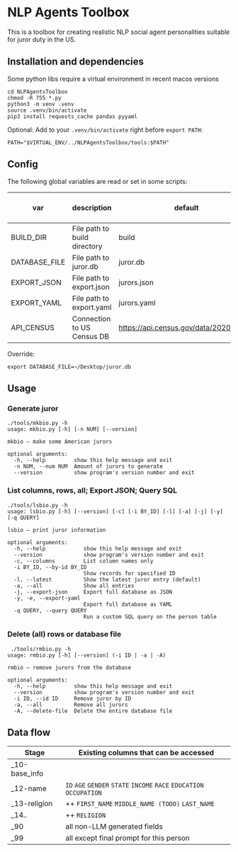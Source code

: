 # NLP Agents Toolbox

This is a toolbox for creating realistic NLP social agent 
personalities suitable for juror duty in the US.

## Installation and dependencies

Some python libs require a virtual environment in recent macos versions 
```
cd NLPAgentsToolbox
chmod -R 755 *.py
python3 -m venv .venv
source .venv/bin/activate
pip3 install requests_cache pandas pyyaml
```

Optional: Add to your `.venv/bin/activate` right before `export PATH`:
```
PATH="$VIRTUAL_ENV/../NLPAgentsToolbox/tools:$PATH"
```

## Config

The following global variables are read or set in some scripts:

| var           | description                   | default                                 | mkbio | lsbio | rmbio | dbcontroller | _10-base-info | _12-name
|---------------|-------------------------------|-----------------------------------------|-------|-------|-------|--------------|---------------|---------------|
| BUILD_DIR     | File path to build directory  | build                                   | rw    | r     | r     | -            | r             | -             |
| DATABASE_FILE | File path to juror.db         | juror.db                                | rw    | rw    | rw    | r            | -             | -             |
| EXPORT_JSON   | File path to export.json      | jurors.json                             | -     | rw    | -     | -            | -             | -             |
| EXPORT_YAML   | File path to export.yaml      | jurors.yaml                             | -     | rw    | -     | -            | -             | -             |
| API_CENSUS    | Connection to US Census DB    | https://api.census.gov/data/2020/dec/pl | r     | -     | -     | -            | r             | -             |

Override:
```
export DATABASE_FILE=~/Desktop/juror.db
```

## Usage 

### Generate juror
```
./tools/mkbio.py -h     
usage: mkbio.py [-h] [-n NUM] [--version]

mkbio – make some American jurors

optional arguments:
  -h, --help         show this help message and exit
  -n NUM, --num NUM  Amount of jurors to generate
  --version          show program's version number and exit
```

### List columns, rows, all; Export JSON; Query SQL
```
./tools/lsbio.py -h
usage: lsbio.py [-h] [--version] [-c] [-i BY_ID] [-l] [-a] [-j] [-y] [-q QUERY]

lsbio – print juror information

optional arguments:
  -h, --help            show this help message and exit
  --version             show program's version number and exit
  -c, --columns         List column names only
  -i BY_ID, --by-id BY_ID
                        Show records for specified ID
  -l, --latest          Show the latest juror entry (default)
  -a, --all             Show all entries
  -j, --export-json     Export full database as JSON
  -y, -e, --export-yaml
                        Export full database as YAML
  -q QUERY, --query QUERY
                        Run a custom SQL query on the person table
```

### Delete (all) rows or database file
```
 ./tools/rmbio.py -h
usage: rmbio.py [-h] [--version] (-i ID | -a | -A)

rmbio – remove jurors from the database

optional arguments:
  -h, --help         show this help message and exit
  --version          show program's version number and exit
  -i ID, --id ID     Remove juror by ID
  -a, --all          Remove all jurors
  -A, --delete-file  Delete the entire database file
```

## Data flow 

| Stage | Existing columns that can be accessed |
|-|-|
| _10-base_info | |
| _12-name |  ``ID`` ``AGE`` ``GENDER`` ``STATE`` ``INCOME`` ``RACE`` ``EDUCATION`` ``OCCUPATION`` |
| _13-religion | ++ ``FIRST_NAME`` ``MIDDLE_NAME (TODO)`` ``LAST_NAME`` |
| _14.. | ++ ``RELIGION`` |
| _90 | all non-LLM generated fields |
| _99 | all except final prompt for this person |
